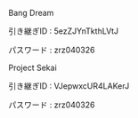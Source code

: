 Bang Dream

引き継ぎID : 5ezZJYnTkthLVtJ

パスワード : zrz040326



Project Sekai

引き継ぎID : VJepwxcUR4LAKerJ

パスワード : zrz040326